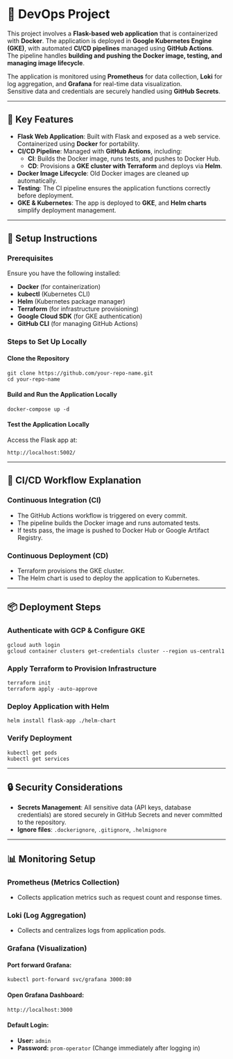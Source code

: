 # 🚀 DevOps Project

This project involves a **Flask-based web application** that is containerized with **Docker**. The application is deployed in **Google Kubernetes Engine (GKE)**, with automated **CI/CD pipelines** managed using **GitHub Actions**. The pipeline handles **building and pushing the Docker image, testing, and managing image lifecycle**.

The application is monitored using **Prometheus** for data collection, **Loki** for log aggregation, and **Grafana** for real-time data visualization.  
Sensitive data and credentials are securely handled using **GitHub Secrets**.

---

## 🔹 Key Features

- **Flask Web Application**: Built with Flask and exposed as a web service. Containerized using **Docker** for portability.
- **CI/CD Pipeline**: Managed with **GitHub Actions**, including:
  - **CI**: Builds the Docker image, runs tests, and pushes to Docker Hub.
  - **CD**: Provisions a **GKE cluster with Terraform** and deploys via **Helm**.
- **Docker Image Lifecycle**: Old Docker images are cleaned up automatically.
- **Testing**: The CI pipeline ensures the application functions correctly before deployment.
- **GKE & Kubernetes**: The app is deployed to **GKE**, and **Helm charts** simplify deployment management.

---

## 📌 Setup Instructions

### Prerequisites

Ensure you have the following installed:

- **Docker** (for containerization)
- **kubectl** (Kubernetes CLI)
- **Helm** (Kubernetes package manager)
- **Terraform** (for infrastructure provisioning)
- **Google Cloud SDK** (for GKE authentication)
- **GitHub CLI** (for managing GitHub Actions)

### Steps to Set Up Locally

#### Clone the Repository

```
git clone https://github.com/your-repo-name.git
cd your-repo-name
```

#### Build and Run the Application Locally

```
docker-compose up -d
```

#### Test the Application Locally

Access the Flask app at:

```
http://localhost:5002/
```

---

## 🚀 CI/CD Workflow Explanation

### Continuous Integration (CI)

- The GitHub Actions workflow is triggered on every commit.
- The pipeline builds the Docker image and runs automated tests.
- If tests pass, the image is pushed to Docker Hub or Google Artifact Registry.

### Continuous Deployment (CD)

- Terraform provisions the GKE cluster.
- The Helm chart is used to deploy the application to Kubernetes.

---

## 📦 Deployment Steps

### Authenticate with GCP & Configure GKE

```
gcloud auth login
gcloud container clusters get-credentials cluster --region us-central1
```

### Apply Terraform to Provision Infrastructure

```
terraform init
terraform apply -auto-approve
```

### Deploy Application with Helm

```
helm install flask-app ./helm-chart
```

### Verify Deployment

```
kubectl get pods
kubectl get services
```

---

## 🔒 Security Considerations

- **Secrets Management**: All sensitive data (API keys, database credentials) are stored securely in GitHub Secrets and never committed to the repository.
- **Ignore files**: `.dockerignore`, `.gitignore`, `.helmignore`

---

## 📊 Monitoring Setup

### Prometheus (Metrics Collection)

- Collects application metrics such as request count and response times.

### Loki (Log Aggregation)

- Collects and centralizes logs from application pods.

### Grafana (Visualization)

#### Port forward Grafana:

```
kubectl port-forward svc/grafana 3000:80
```

#### Open Grafana Dashboard:

```
http://localhost:3000
```

#### Default Login:

- **User:** `admin`
- **Password:** `prom-operator` (Change immediately after logging in)
